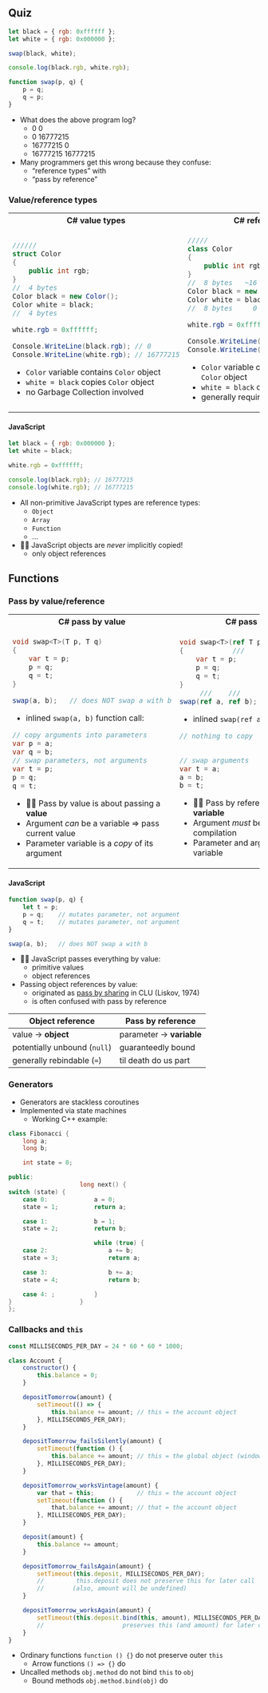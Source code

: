 ## Quiz

```js
let black = { rgb: 0xffffff };
let white = { rgb: 0x000000 };

swap(black, white);

console.log(black.rgb, white.rgb);

function swap(p, q) {
    p = q;
    q = p;
}
```

- What does the above program log?
  - 0 0
  - 0 16777215
  - 16777215 0
  - 16777215 16777215
- Many programmers get this wrong because they confuse:
  - “reference types” with
  - “pass by reference”

### Value/reference types

<table>
<tr>
<th>C# value types</th>
<th>C# reference types</th>
</tr>
<tr>
<td>

```csharp
//////
struct Color
{
    public int rgb;
}
//  4 bytes
Color black = new Color();
Color white = black;
//  4 bytes

white.rgb = 0xffffff;

Console.WriteLine(black.rgb); // 0
Console.WriteLine(white.rgb); // 16777215
```

- `Color` variable contains `Color` object
- `white = black` copies `Color` object
- no Garbage Collection involved

</td>
<td>

```csharp
/////
class Color
{
    public int rgb;
}
//  8 bytes   ~16 bytes
Color black = new Color();
Color white = black;
//  8 bytes     0 bytes

white.rgb = 0xffffff;

Console.WriteLine(black.rgb); // 16777215
Console.WriteLine(white.rgb); // 16777215
```

- `Color` variable contains *reference* to `Color` object
- `white = black` copies `Color` *reference*
- generally requires Garbage Collection

</td>
</tr>
</table>

#### JavaScript

```js
let black = { rgb: 0x000000 };
let white = black;

white.rgb = 0xffffff;

console.log(black.rgb); // 16777215
console.log(white.rgb); // 16777215
```

- All non-primitive JavaScript types are reference types:
  - `Object`
  - `Array`
  - `Function`
  - ...
- 👨‍🏫 JavaScript objects are *never* implicitly copied!
  - only object references

## Functions

### Pass by value/reference

<table>
<tr>
<th>C# pass by value</th>
<th>C# pass by reference</th>
</tr>
<tr>
<td>

```csharp
void swap<T>(T p, T q)
{
    var t = p;
    p = q;
    q = t;
}

swap(a, b);   // does NOT swap a with b
```

- inlined `swap(a, b)` function call:

```csharp
// copy arguments into parameters
var p = a;
var q = b;
// swap parameters, not arguments
var t = p;
p = q;
q = t;
```

- 👨‍🏫 Pass by value is about passing a **value**
- Argument *can* be a variable ⇒ pass current value
- Parameter variable is a *copy* of its argument

</td>
<td>

```csharp
void swap<T>(ref T p, ref T q)
{            ///      ///
    var t = p;
    p = q;
    q = t;
}
     ///    ///
swap(ref a, ref b);   // DOES swap a with b
```

- inlined `swap(ref a, ref b)` function call:

```csharp
// nothing to copy


// swap arguments
var t = a;
a = b;
b = t;
```

- 👨‍🏫 Pass by reference is about passing a **variable**
- Argument *must* be a variable; value fails compilation
- Parameter and argument behave as 1 variable

</td>
</tr>
</table>

#### JavaScript

```js
function swap(p, q) {
    let t = p;
    p = q;    // mutates parameter, not argument
    q = t;    // mutates parameter, not argument
}

swap(a, b);   // does NOT swap a with b
```

- 👨‍🏫 JavaScript passes everything by value:
  - primitive values
  - object references
- Passing object references by value:
  - originated as [pass by sharing](https://en.wikipedia.org/wiki/Evaluation_strategy#Call_by_sharing) in CLU (Liskov, 1974)
  - is often confused with pass by reference

| Object reference             | Pass by reference        |
| ---------------------------- | ------------------------ |
| value → **object**           | parameter → **variable** |
| potentially unbound (`null`) | guaranteedly bound       |
| generally rebindable (`=`)   | til death do us part     |

### Generators

- Generators are stackless coroutines
- Implemented via state machines
  - Working C++ example:

```cpp
class Fibonacci {
    long a;
    long b;

    int state = 0;

public:
                    long next() {
switch (state) {
    case 0:             a = 0;
    state = 1;          return a;

    case 1:             b = 1;
    state = 2;          return b;

                        while (true) {
    case 2:                 a += b;
    state = 3;              return a;

    case 3:                 b += a;
    state = 4;              return b;

    case 4: ;           }
}                   }
};
```

### Callbacks and `this`

```js
const MILLISECONDS_PER_DAY = 24 * 60 * 60 * 1000;

class Account {
    constructor() {
        this.balance = 0;
    }

    depositTomorrow(amount) {
        setTimeout(() => {
            this.balance += amount; // this = the account object
        }, MILLISECONDS_PER_DAY);
    }

    depositTomorrow_failsSilently(amount) {
        setTimeout(function () {
            this.balance += amount; // this = the global object (window)
        }, MILLISECONDS_PER_DAY);
    }

    depositTomorrow_worksVintage(amount) {
        var that = this;            // this = the account object
        setTimeout(function () {
            that.balance += amount; // that = the account object
        }, MILLISECONDS_PER_DAY);
    }

    deposit(amount) {
        this.balance += amount;
    }

    depositTomorrow_failsAgain(amount) {
        setTimeout(this.deposit, MILLISECONDS_PER_DAY);
        //         this.deposit does not preserve this for later call
        //        (also, amount will be undefined)
    }

    depositTomorrow_worksAgain(amount) {
        setTimeout(this.deposit.bind(this, amount), MILLISECONDS_PER_DAY);
        //                      preserves this (and amount) for later call
    }
}
```

- Ordinary functions `function () {}` do not preserve outer `this`
  - Arrow functions `() => {}` do
- Uncalled methods `obj.method` do not bind `this` to `obj`
  - Bound methods `obj.method.bind(obj)` do
